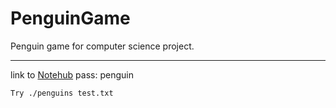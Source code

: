 # PenguinGame
Penguin game for computer science project.

<hr>

link to [Notehub](https://notehub.org/xp55y)
pass: penguin

`Try ./penguins test.txt`
